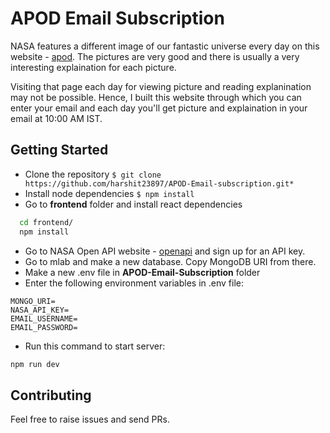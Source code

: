 # APOD Email Subscription
NASA features a different image of our fantastic universe every day on this website - [apod](https://apod.nasa.gov/apod/astropix.html). The pictures are very good and there is usually a very interesting explaination for each picture. 


Visiting that page each day for viewing picture and reading explanination may not be possible. Hence, I built this website through which you can enter your email and each day you'll get picture and explaination in your email at 10:00 AM IST. 

## Getting Started
* Clone the repository `$ git clone https://github.com/harshit23897/APOD-Email-subscription.git* `
* Install node dependencies `$ npm install`
* Go to **frontend** folder and install react dependencies 
```sh
  cd frontend/
  npm install
```
* Go to NASA Open API website - [openapi](https://api.nasa.gov/index.html) and sign up for an API key.
* Go to mlab and make a new database. Copy MongoDB URI from there.
* Make a new .env file in **APOD-Email-Subscription** folder
* Enter the following environment variables in .env file:
```
MONGO_URI=
NASA_API_KEY=
EMAIL_USERNAME=
EMAIL_PASSWORD=
```
* Run this command to start server:
```sh
npm run dev
```

## Contributing
Feel free to raise issues and send PRs.
